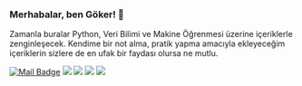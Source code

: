 ### Merhabalar, ben Göker! 👋
Zamanla buralar Python, Veri Bilimi ve Makine Öğrenmesi üzerine içeriklerle zenginleşecek. Kendime bir not alma, pratik yapma amacıyla ekleyeceğim içeriklerin sizlere de en ufak bir faydası olursa ne mutlu. 

[![Mail Badge](https://img.shields.io/badge/gokerguner@gmail.com-c14438?style=for-the-badge&logo=Gmail&logoColor=white&link=mailto:gokerguner@gmail.com)](mailto:gokerguner@gmail.com)
[![](https://img.shields.io/badge/medium-%2312100E.svg?&style=for-the-badge&logo=medium&logoColor=white)](https://medium.com/@gokerguner)
[![](https://img.shields.io/badge/linkedin-%230077B5.svg?&style=for-the-badge&logo=linkedin&logoColor=white)](https://www.linkedin.com/in/gokerguner/)
[![](https://img.shields.io/badge/instagram-%23E4405F.svg?&style=for-the-badge&logo=instagram&logoColor=white)](https://instagram.com/gokerguner)
[![](https://img.shields.io/badge/twitter-%231DA1F2.svg?&style=for-the-badge&logo=twitter&logoColor=white)](https://www.twitter.com/gokerguner)


<!--
**gokerguner/gokerguner** is a ✨ _special_ ✨ repository because its `README.md` (this file) appears on your GitHub profile.

Here are some ideas to get you started:

- 🔭 I’m currently working on ...
- 🌱 I’m currently learning ...
- 👯 I’m looking to collaborate on ...
- 🤔 I’m looking for help with ...
- 💬 Ask me about ...
- 📫 How to reach me: ...
- 😄 Pronouns: ...
- ⚡ Fun fact: ...
-->
